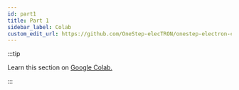 ```yaml
---
id: part1
title: Part 1
sidebar_label: Colab
custom_edit_url: https://github.com/OneStep-elecTRON/onestep-electron-content
---
```


:::tip

Learn this section on <a href='https://colab.research.google.com/drive/1HFKvs-gB7P7dwuV_Iz2mOB2pOsW2SCIG?usp=sharing'>Google Colab.</a>

:::